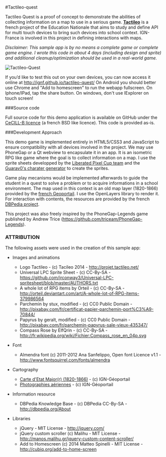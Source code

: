 #Tactileo-quest

Tactileo Quest is a proof of concept to demonstrate the abilities of collecting information on a map to use in a serious game.
[**Tactileo**](http://projet.tactileo.net/) is a french project of the Education Nationale that aims to study and define API for multi touch devices to bring such devices into school context.
IGN-France is involved in this project in defining interactions with maps.

*Disclaimer: This sample app is by no means a complete game or complete game engine. I wrote this code in about 4 days (including design and sprite) and additional cleanup/optimization should be used in a real-world game.*

![Tactileo-Quest](http://www.ign.fr/institut/sites/all/files/tactileo-quest.jpg)

If you’d like to test this out on your own devices, you can now access it online at http://ignf.github.io/tactileo-quest/
On Android you should better use Chrome and "Add to homescreen" to run the webapp fullscreen.
On Iphone/IPad, tap the share button. On windows, don't use IExplorer on touch screen!

###Source code

Full source code for this demo application is available on GitHub under the [CeCILL-B licence](http://www.cecill.info/licences/Licence_CeCILL-B_V1-en.txt) (a french BSD like licence). 
This code is provided as-is. 

###Development Approach

This demo game is implemented entirely in HTML5/CSS3 and JavaScript to ensure compatibility with all devices involved in the project. 
We may use PhoneGap or a Qt webview to encapsulate it in an app.
It is an isometric RPG like game where the goal is to collect information on a map.
I use the sprite sheets developped by the [Liberated Pixel Cup team](https://github.com/jrconway3/Universal-LPC-spritesheet/blob/master/AUTHORS.txt) and the [Guarav0's charater generator](https://github.com/Gaurav0/Universal-LPC-Spritesheet-Character-Generator/commits/master) to create the sprites.

Game play mecanisms would be implemented afterwards to guide the student in a quest to solve a problem or to acquire informations in a school environment.
The map used in this context is an old map layer (1820-1866) provided by the [french Geoportail](http://www.geoportail.gouv.fr/donnee/56/carte-de-l-etat-major-en-couleur?l=GEOGRAPHICALGRIDSYSTEMS.ETATMAJOR40$GEOPORTAIL:OGC:WMTS%281%29&permalink=yes).
I use the OpenLayers library to render it.
For interaction with contents, the resources are provided by the french [DBPedia project](http://fr.dbpedia.org/).

This project was also freely inspired by the PhoneGap-Legends game published by Andrew Trice (https://github.com/triceam/PhoneGap-Legends).

### ATTRIBUTION

The following assets were used in the creation of this sample app:

- Images and animations
	- Logo Tactileo - (c) Tacileo 2014 - http://projet.tactileo.net/
	- Universal LPC Sprite Sheet - (c) CC-By-SA - https://github.com/jrconway3/Universal-LPC-spritesheet/blob/master/AUTHORS.txt
	- A whole lot of RPG items by Orteil - (c) CC-By-SA - http://orteil.deviantart.com/art/A-whole-lot-of-RPG-items-379986564
	- Parchemin by stux, modified - (c) CC0 Public Domain - http://pixabay.com/fr/certificat-papier-parchemin-port%C3%A9-70844/
	- Papyrus by geralt, modified - (c) CC0 Public Domain - http://pixabay.com/fr/parchemin-papyrus-sale-vieux-435347/
	- Compass Rose by ElfQrin - (c) CC-By-SA - http://fr.wikipedia.org/wiki/Fichier:Compass_rose_en_04p.svg

- Font
	- Almendra font (c) 2011-2012 Ana Sanfelippo, Open font Licence v1.1 - http://www.fontsquirrel.com/fonts/almendra

- Cartography
	- [Carte d'Etat Major(r) (1820-1866)](http://www.geoportail.gouv.fr/donnee/56/carte-de-l-etat-major-en-couleur?l=GEOGRAPHICALGRIDSYSTEMS.ETATMAJOR40$GEOPORTAIL:OGC:WMTS%281%29&permalink=yes) - (c) IGN-Géoportail
	- [Photographies aériennes](http://www.geoportail.gouv.fr/donnee/81/photographies-aeriennes?l=ORTHOIMAGERY.ORTHOPHOTOS$GEOPORTAIL:OGC:WMTS%281%29&permalink=yes) - (c) IGN-Géoportail

- Information resource
	- DBPedia Knowledge Base - (c) DBPedia CC-By-SA - http://dbpedia.org/About

- Libraries
	- jQuery - MIT License - http://jquery.com/
	- jQuery custom scroller (c) Malihu - MIT License - http://manos.malihu.gr/jquery-custom-content-scroller/
	- Add to Homescreen (c) 2014 Matteo Spinelli - MIT License - http://cubiq.org/add-to-home-screen
